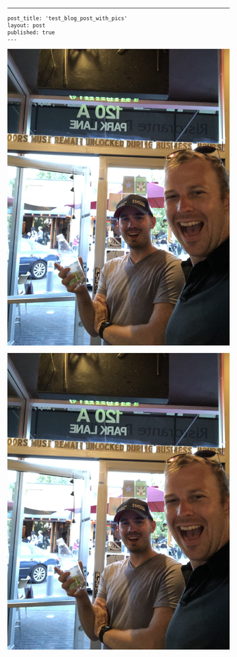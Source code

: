  ---
    post_title: 'test_blog_post_with_pics'
    layout: post
    published: true
    ---
    
[summertime]: pics/Summertime_sm.jpg "Summertime, and the living is eaasy."

![summertime]

![A test image](pics/Summertime_sm.jpg)